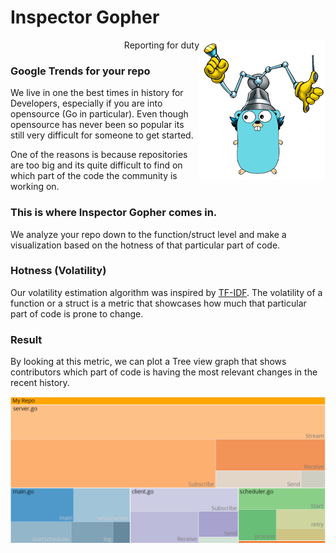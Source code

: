 # Inspector Gopher
<img src="https://raw.githubusercontent.com/gophergala2016/inspector_gopher/master/public/inspector_gufer.png" align="right"/>
<p align="right">Reporting for duty</p>

### Google Trends for your repo

We live in one the best times in history for Developers, especially if you are into opensource (Go in particular). Even though opensource has never been so popular its still very difficult for someone to get started.

One of the reasons is because repositories are too big and its quite difficult to find on which part of the code the community is working on.

### This is where Inspector Gopher comes in.
We analyze your repo down to the function/struct level and make a visualization based on the hotness of that particular part of code.

### Hotness (Volatility)

Our volatility estimation algorithm was inspired by [TF-IDF](http://www.tfidf.com/). The volatility of a function or a struct is a metric that showcases how much that particular part of code is prone to change.

### Result

By looking at this metric, we can plot a Tree view graph that shows contributors which part of code is having the most relevant changes in the recent history.

![Tree Map](https://raw.githubusercontent.com/gophergala2016/inspector_gopher/master/public/treemap.png)